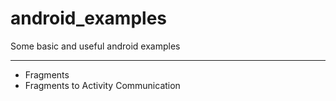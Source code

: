 # android_examples
Some basic and useful android examples

---------------------------------------
- Fragments
- Fragments to Activity Communication


